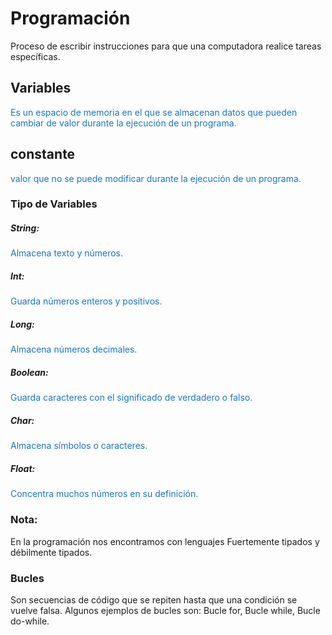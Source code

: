 # Programación

Proceso de escribir instrucciones para que una computadora realice tareas específicas.

## Variables

<font color="#1b75bb"  >Es un espacio de memoria en el que se almacenan datos que pueden cambiar de valor durante la ejecución de un programa.</font> 

## constante

<font color="#1b75bb"> valor que no se puede modificar durante la ejecución de un programa.</font>

### Tipo de Variables


##### String: 
<font color="#1b75bb"> Almacena texto y números.</font>

##### Int: 
<font color="#1b75bb"> Guarda números enteros y positivos.</font>

##### Long: 
<font color="#1b75bb">Almacena números decimales.</font>

##### Boolean: 
<font color="#1b75bb">Guarda caracteres con el significado de verdadero o falso.</font>

##### Char: 
<font color="#1b75bb">Almacena símbolos o caracteres.</font>

##### Float: 
<font color="#1b75bb">Concentra muchos números en su definición.</font>

### Nota: 
En la programación nos encontramos con lenguajes Fuertemente tipados
y débilmente tipados.

### Bucles

Son secuencias de código que se repiten hasta que una condición se vuelve falsa. Algunos ejemplos de bucles son: Bucle for, Bucle while, Bucle do-while. 